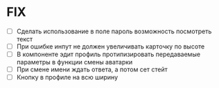 # FIX

- [ ] Сделать использование в поле пароль возможность посмотреть текст
- [ ] При ошибке инпут не должен увеличивать карточку по высоте
- [ ] В компоненте эдит профиль протипизировать передаваемые параметры в функции смены аватарки
- [ ] При смене имени ждать ответа, а потом сет стейт
- [ ] Кнопку в профиле на всю ширину
